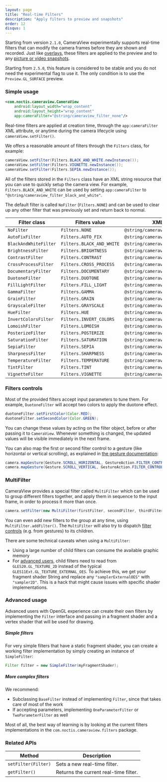 ```yaml
---
layout: page
title: "Real-time Filters"
description: "Apply filters to preview and snapshots"
order: 12
disqus: 1
---
```


Starting from version `2.1.0`, CameraView experimentally supports real-time filters that can modify
the camera frames before they are shown and recorded. Just like [overlays](watermarks-and-overlays),
these filters are applied to the preview and to any [picture or video snapshots](capturing-media).

Starting from `2.5.0`, this feature is considered to be stable and you do not need the experimental 
flag to use it. The only condition is to use the `Preview.GL_SURFACE` preview.

### Simple usage

```xml
<com.noctis.cameraview.CameraView
    android:layout_width="wrap_content"
    android:layout_height="wrap_content"
    app:cameraFilter="@string/cameraview_filter_none"/>
```

Real-time filters are applied at creation time, through the `app:cameraFilter` XML attribute,
or anytime during the camera lifecycle using `cameraView.setFilter()`.

We offers a reasonable amount of filters through the `Filters` class, for example:

```java
cameraView.setFilter(Filters.BLACK_AND_WHITE.newInstance());
cameraView.setFilter(Filters.VIGNETTE.newInstance());
cameraView.setFilter(Filters.SEPIA.newInstance());
```

All of the filters stored in the `Filters` class have an XML string resource that you can use
to quickly setup the camera view. For example, `Filters.BLACK_AND_WHITE` can be used by setting
`app:cameraFilter` to `"@string/cameraview_filter_black_and_white"`.

The default filter is called `NoFilter` (`Filters.NONE`) and can be used to clear up any other
filter that was previously set and return back to normal.

|Filter class|Filters value|XML resource value|
|------------|-------------|---------------------|
|`NoFilter`|`Filters.NONE`|`@string/cameraview_filter_none`|
|`AutoFixFilter`|`Filters.AUTO_FIX`|`@string/cameraview_filter_autofix`|
|`BlackAndWhiteFilter`|`Filters.BLACK_AND_WHITE`|`@string/cameraview_filter_black_and_white`|
|`BrightnessFilter`|`Filters.BRIGHTNESS`|`@string/cameraview_filter_brightness`|
|`ContrastFilter`|`Filters.CONTRAST`|`@string/cameraview_filter_contrast`|
|`CrossProcessFilter`|`Filters.CROSS_PROCESS`|`@string/cameraview_filter_cross_process`|
|`DocumentaryFilter`|`Filters.DOCUMENTARY`|`@string/cameraview_filter_documentary`|
|`DuotoneFilter`|`Filters.DUOTONE`|`@string/cameraview_filter_duotone`|
|`FillLightFilter`|`Filters.FILL_LIGHT`|`@string/cameraview_filter_fill_light`|
|`GammaFilter`|`Filters.GAMMA`|`@string/cameraview_filter_gamma`|
|`GrainFilter`|`Filters.GRAIN`|`@string/cameraview_filter_grain`|
|`GrayscaleFilter`|`Filters.GRAYSCALE`|`@string/cameraview_filter_grayscale`|
|`HueFilter`|`Filters.HUE`|`@string/cameraview_filter_hue`|
|`InvertColorsFilter`|`Filters.INVERT_COLORS`|`@string/cameraview_filter_invert_colors`|
|`LomoishFilter`|`Filters.LOMOISH`|`@string/cameraview_filter_lomoish`|
|`PosterizeFilter`|`Filters.POSTERIZE`|`@string/cameraview_filter_posterize`|
|`SaturationFilter`|`Filters.SATURATION`|`@string/cameraview_filter_saturation`|
|`SepiaFilter`|`Filters.SEPIA`|`@string/cameraview_filter_sepia`|
|`SharpnessFilter`|`Filters.SHARPNESS`|`@string/cameraview_filter_sharpness`|
|`TemperatureFilter`|`Filters.TEMPERATURE`|`@string/cameraview_filter_temperature`|
|`TintFilter`|`Filters.TINT`|`@string/cameraview_filter_tint`|
|`VignetteFilter`|`Filters.VIGNETTE`|`@string/cameraview_filter_vignette`|

### Filters controls

Most of the provided filters accept input parameters to tune them. For example, `DuotoneFilter` will
accept two colors to apply the duotone effect.

```java
duotoneFilter.setFirstColor(Color.RED);
duotoneFilter.setSecondColor(Color.GREEN);
```

You can change these values by acting on the filter object, before or after passing it to `CameraView`.
Whenever something is changed, the updated values will be visible immediately in the next frame.

You can also map the first or second filter control to a gesture (like horizontal or vertical scrolling),
as explained in [the gesture documentation](gestures):

```java
camera.mapGesture(Gesture.SCROLL_HORIZONTAL, GestureAction.FILTER_CONTROL_1);
camera.mapGesture(Gesture.SCROLL_VERTICAL, GestureAction.FILTER_CONTROL_2);
```

### MultiFilter

CameraView provides a special filter called `MultiFilter` which can be used to group different filters
together, and apply them in sequence to the input frame, in order to process it more than once.

```java
camera.setFilter(new MultiFilter(firstFilter, secondFilter, thirdFilter));
```

You can even add new filters to the group at any time, using `MultiFilter.addFilter()`.
The `MultiFilter` will also try to dispatch [filter controls](#filters-controls) (e.g. from gestures) 
to its children.

There are some technical caveats when using a `MultiFilter`:

- Using a large number of child filters can consume the available graphic memory
- For [advanced users](#advanced-usage), child filters need to read from `GLES20.GL_TEXTURE_2D`
  instead of the typical `GLES11Ext.GL_TEXTURE_EXTERNAL_OES`. To achieve this, we get your fragment 
  shader String and replace any `"samplerExternalOES"` with `"sampler2D"`. This is a hack
  that might cause issues with specific shader implementations.

### Advanced usage

Advanced users with OpenGL experience can create their own filters by implementing the `Filter` interface
and passing in a fragment shader and a vertex shader that will be used for drawing.

##### Simple filters

For very simple filters that have a static fragment shader, you can create a working filter
implementation by simply creating an instance of `SimpleFilter`:

```java
Filter filter = new SimpleFilter(myFragmentShader);
```

##### More complex filters

We recommend:

- Subclassing `BaseFilter` instead of implementing `Filter`, since that takes care of most of the work
- If accepting parameters, implementing `OneParameterFilter` or `TwoParameterFilter` as well

Most of all, the best way of learning is by looking at the current filters implementations in the
`com.noctis.cameraview.filters` package.

### Related APIs

|Method|Description|
|------|-----------|
|`setFilter(Filter)`|Sets a new real-time filter.|
|`getFilter()`|Returns the current real-time filter.|